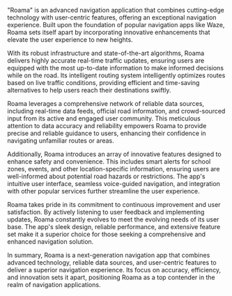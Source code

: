 "Roama" is an advanced navigation application that combines cutting-edge technology with user-centric features, offering an exceptional navigation experience. Built upon the foundation of popular navigation apps like Waze, Roama sets itself apart by incorporating innovative enhancements that elevate the user experience to new heights.

With its robust infrastructure and state-of-the-art algorithms, Roama delivers highly accurate real-time traffic updates, ensuring users are equipped with the most up-to-date information to make informed decisions while on the road. Its intelligent routing system intelligently optimizes routes based on live traffic conditions, providing efficient and time-saving alternatives to help users reach their destinations swiftly.

Roama leverages a comprehensive network of reliable data sources, including real-time data feeds, official road information, and crowd-sourced input from its active and engaged user community. This meticulous attention to data accuracy and reliability empowers Roama to provide precise and reliable guidance to users, enhancing their confidence in navigating unfamiliar routes or areas.

Additionally, Roama introduces an array of innovative features designed to enhance safety and convenience. This includes smart alerts for school zones, events, and other location-specific information, ensuring users are well-informed about potential road hazards or restrictions. The app's intuitive user interface, seamless voice-guided navigation, and integration with other popular services further streamline the user experience.

Roama takes pride in its commitment to continuous improvement and user satisfaction. By actively listening to user feedback and implementing updates, Roama constantly evolves to meet the evolving needs of its user base. The app's sleek design, reliable performance, and extensive feature set make it a superior choice for those seeking a comprehensive and enhanced navigation solution.

In summary, Roama is a next-generation navigation app that combines advanced technology, reliable data sources, and user-centric features to deliver a superior navigation experience. Its focus on accuracy, efficiency, and innovation sets it apart, positioning Roama as a top contender in the realm of navigation applications.
